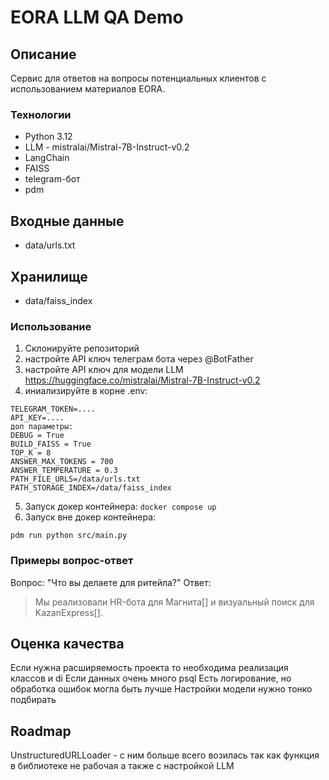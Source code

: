 # EORA LLM QA Demo

## Описание
Сервис для ответов на вопросы потенциальных клиентов с использованием материалов EORA.

### Технологии
- Python 3.12
- LLM - mistralai/Mistral-7B-Instruct-v0.2
- LangChain
- FAISS
- telegram-бот
- pdm
## Входные данные
- data/urls.txt
## Хранилище
- data/faiss_index
### Использование
1. Склонируйте репозиторий
2. настройте API ключ телеграм бота через @BotFather
3. настройте API ключ для модели LLM https://huggingface.co/mistralai/Mistral-7B-Instruct-v0.2
4. иниализируйте в корне .env:
```
TELEGRAM_TOKEN=....
API_KEY=....
доп параметры:
DEBUG = True
BUILD_FAISS = True
TOP_K = 8
ANSWER_MAX_TOKENS = 700
ANSWER_TEMPERATURE = 0.3
PATH_FILE_URLS=/data/urls.txt
PATH_STORAGE_INDEX=/data/faiss_index
```
5. Запуск докер контейнера:
```docker compose up```
6. Запуск вне докер контейнера:
```pdm install
pdm run python src/main.py
```
### Примеры вопрос-ответ
Вопрос: "Что вы делаете для ритейла?"
Ответ:
> Мы реализовали HR-бота для Магнита[] и визуальный поиск для KazanExpress[].

## Оценка качества
Если нужна расширяемость проекта то необходима реализация классов и di
Если данных очень много psql
Есть логирование, но обработка ошибок могла быть лучше
Настройки модели нужно тонко подбирать

## Roadmap
UnstructuredURLLoader - с ним больше всего возилась так как функция в библиотеке не рабочая
а также с настройкой LLM